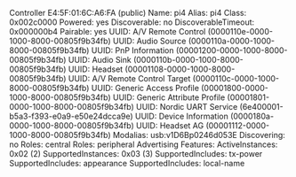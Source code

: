 Controller E4:5F:01:6C:A6:FA (public)
	Name: pi4
	Alias: pi4
	Class: 0x002c0000
	Powered: yes
	Discoverable: no
	DiscoverableTimeout: 0x000000b4
	Pairable: yes
	UUID: A/V Remote Control        (0000110e-0000-1000-8000-00805f9b34fb)
	UUID: Audio Source              (0000110a-0000-1000-8000-00805f9b34fb)
	UUID: PnP Information           (00001200-0000-1000-8000-00805f9b34fb)
	UUID: Audio Sink                (0000110b-0000-1000-8000-00805f9b34fb)
	UUID: Headset                   (00001108-0000-1000-8000-00805f9b34fb)
	UUID: A/V Remote Control Target (0000110c-0000-1000-8000-00805f9b34fb)
	UUID: Generic Access Profile    (00001800-0000-1000-8000-00805f9b34fb)
	UUID: Generic Attribute Profile (00001801-0000-1000-8000-00805f9b34fb)
	UUID: Nordic UART Service       (6e400001-b5a3-f393-e0a9-e50e24dcca9e)
	UUID: Device Information        (0000180a-0000-1000-8000-00805f9b34fb)
	UUID: Headset AG                (00001112-0000-1000-8000-00805f9b34fb)
	Modalias: usb:v1D6Bp0246d053E
	Discovering: no
	Roles: central
	Roles: peripheral
Advertising Features:
	ActiveInstances: 0x02 (2)
	SupportedInstances: 0x03 (3)
	SupportedIncludes: tx-power
	SupportedIncludes: appearance
	SupportedIncludes: local-name
	